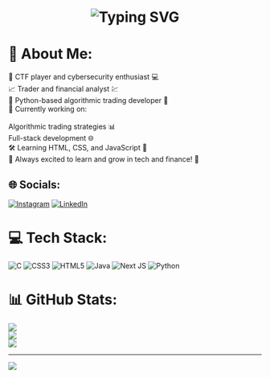 <h1 align="center">
  <img src="https://readme-typing-svg.herokuapp.com/?lines=Welcome+to+my+GitHub!;I'm+Soham+Datta;CTF+Player+%26+Cybersecurity+Enthusiast;Trader+%26+Financial+Analyst;Python+Algorithmic+Trading+Developer&center=true&size=30&duration=3000&pause=1000&width=600" alt="Typing SVG" />
</h1>

# 💫 About Me:
🔐 CTF player and cybersecurity enthusiast 💻<br>📈 Trader and financial analyst 💹<br>🐍 Python-based algorithmic trading developer 🤖<br>💼 Currently working on:<br><br>Algorithmic trading strategies 📊<br>Full-stack development 🌐<br>🛠️ Learning HTML, CSS, and JavaScript 🚀<br>🌟 Always excited to learn and grow in tech and finance! 🧠

## 🌐 Socials:
[![Instagram](https://img.shields.io/badge/Instagram-%23E4405F.svg?logo=Instagram&logoColor=white)](https://www.instagram.com/soham_988/?hl=en) [![LinkedIn](https://img.shields.io/badge/LinkedIn-%230077B5.svg?logo=linkedin&logoColor=white)](https://www.linkedin.com/in/soham-datta-%E2%80%8E-83953428a/)

# 💻 Tech Stack:
![C](https://img.shields.io/badge/c-%2300599C.svg?style=for-the-badge&logo=c&logoColor=white) ![CSS3](https://img.shields.io/badge/css3-%231572B6.svg?style=for-the-badge&logo=css3&logoColor=white) ![HTML5](https://img.shields.io/badge/html5-%23E34F26.svg?style=for-the-badge&logo=html5&logoColor=white) ![Java](https://img.shields.io/badge/java-%23ED8B00.svg?style=for-the-badge&logo=openjdk&logoColor=white) ![Next JS](https://img.shields.io/badge/Next-black?style=for-the-badge&logo=next.js&logoColor=white) ![Python](https://img.shields.io/badge/python-3670A0?style=for-the-badge&logo=python&logoColor=ffdd54)

# 📊 GitHub Stats:
![](https://github-readme-stats.vercel.app/api?username=Soham-78micro&theme=dark&hide_border=false&include_all_commits=false&count_private=false)<br/>
![](https://github-readme-streak-stats.herokuapp.com/?user=Soham-78micro&theme=dark&hide_border=false)<br/>
![](https://github-readme-stats.vercel.app/api/top-langs/?username=Soham-78micro&theme=dark&hide_border=false&include_all_commits=false&count_private=false&layout=compact)

---
[![](https://visitcount.itsvg.in/api?id=Soham-78micro&icon=0&color=0)](https://visitcount.itsvg.in)

<!-- Proudly created with GPRM ( https://gprm.itsvg.in ) -->
